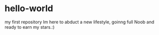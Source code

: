 # hello-world
my first repository
Im here to abduct a new lifestyle, goinng full Noob and ready to earn my stars.:)
